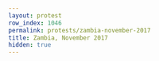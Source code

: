 ```yaml
---
layout: protest
row_index: 1046
permalink: protests/zambia-november-2017
title: Zambia, November 2017
hidden: true
---
```

